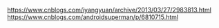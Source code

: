 https://www.cnblogs.com/iyangyuan/archive/2013/03/27/2983813.html
https://www.cnblogs.com/androidsuperman/p/6810715.html